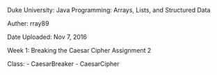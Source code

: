 Duke University: Java Programming: Arrays, Lists, and Structured Data

Auther: rray89

Date Uploaded: Nov 7, 2016

Week 1: Breaking the Caesar Cipher Assignment 2

Class: 
	- CaesarBreaker
	- CaesarCipher

	